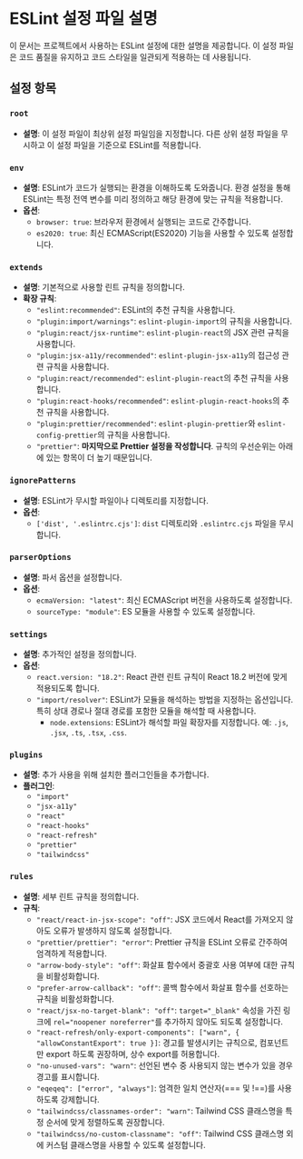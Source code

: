 # ESLint 설정 파일 설명

이 문서는 프로젝트에서 사용하는 ESLint 설정에 대한 설명을 제공합니다. 이 설정 파일은 코드 품질을 유지하고 코드 스타일을 일관되게 적용하는 데 사용됩니다.

## 설정 항목

### `root`

- **설명**: 이 설정 파일이 최상위 설정 파일임을 지정합니다. 다른 상위 설정 파일을 무시하고 이 설정 파일을 기준으로 ESLint를 적용합니다.

### `env`

- **설명**: ESLint가 코드가 실행되는 환경을 이해하도록 도와줍니다. 환경 설정을 통해 ESLint는 특정 전역 변수를 미리 정의하고 해당 환경에 맞는 규칙을 적용합니다.
- **옵션**:
  - `browser: true`: 브라우저 환경에서 실행되는 코드로 간주합니다.
  - `es2020: true`: 최신 ECMAScript(ES2020) 기능을 사용할 수 있도록 설정합니다.

### `extends`

- **설명**: 기본적으로 사용할 린트 규칙을 정의합니다.
- **확장 규칙**:
  - `"eslint:recommended"`: ESLint의 추천 규칙을 사용합니다.
  - `"plugin:import/warnings"`: `eslint-plugin-import`의 규칙을 사용합니다.
  - `"plugin:react/jsx-runtime"`: `eslint-plugin-react`의 JSX 관련 규칙을 사용합니다.
  - `"plugin:jsx-a11y/recommended"`: `eslint-plugin-jsx-a11y`의 접근성 관련 규칙을 사용합니다.
  - `"plugin:react/recommended"`: `eslint-plugin-react`의 추천 규칙을 사용합니다.
  - `"plugin:react-hooks/recommended"`: `eslint-plugin-react-hooks`의 추천 규칙을 사용합니다.
  - `"plugin:prettier/recommended"`: `eslint-plugin-prettier`와 `eslint-config-prettier`의 규칙을 사용합니다.
  - `"prettier"`: **마지막으로 Prettier 설정을 작성합니다**. 규칙의 우선순위는 아래에 있는 항목이 더 높기 때문입니다.

### `ignorePatterns`

- **설명**: ESLint가 무시할 파일이나 디렉토리를 지정합니다.
- **옵션**:
  - `['dist', '.eslintrc.cjs']`: `dist` 디렉토리와 `.eslintrc.cjs` 파일을 무시합니다.

### `parserOptions`

- **설명**: 파서 옵션을 설정합니다.
- **옵션**:
  - `ecmaVersion: "latest"`: 최신 ECMAScript 버전을 사용하도록 설정합니다.
  - `sourceType: "module"`: ES 모듈을 사용할 수 있도록 설정합니다.

### `settings`

- **설명**: 추가적인 설정을 정의합니다.
- **옵션**:
  - `react.version: "18.2"`: React 관련 린트 규칙이 React 18.2 버전에 맞게 적용되도록 합니다.
  - `"import/resolver"`: ESLint가 모듈을 해석하는 방법을 지정하는 옵션입니다. 특히 상대 경로나 절대 경로를 포함한 모듈을 해석할 때 사용합니다.
    - `node.extensions`: ESLint가 해석할 파일 확장자를 지정합니다. 예: `.js`, `.jsx`, `.ts`, `.tsx`, `.css`.

### `plugins`

- **설명**: 추가 사용을 위해 설치한 플러그인들을 추가합니다.
- **플러그인**:
  - `"import"`
  - `"jsx-a11y"`
  - `"react"`
  - `"react-hooks"`
  - `"react-refresh"`
  - `"prettier"`
  - `"tailwindcss"`

### `rules`

- **설명**: 세부 린트 규칙을 정의합니다.
- **규칙**:
  - `"react/react-in-jsx-scope": "off"`: JSX 코드에서 React를 가져오지 않아도 오류가 발생하지 않도록 설정합니다.
  - `"prettier/prettier": "error"`: Prettier 규칙을 ESLint 오류로 간주하여 엄격하게 적용합니다.
  - `"arrow-body-style": "off"`: 화살표 함수에서 중괄호 사용 여부에 대한 규칙을 비활성화합니다.
  - `"prefer-arrow-callback": "off"`: 콜백 함수에서 화살표 함수를 선호하는 규칙을 비활성화합니다.
  - `"react/jsx-no-target-blank": "off"`: `target="_blank"` 속성을 가진 링크에 `rel="noopener noreferrer"`를 추가하지 않아도 되도록 설정합니다.
  - `"react-refresh/only-export-components": ["warn", { "allowConstantExport": true }]`: 경고를 발생시키는 규칙으로, 컴포넌트만 export 하도록 권장하며, 상수 export를 허용합니다.
  - `"no-unused-vars": "warn"`: 선언된 변수 중 사용되지 않는 변수가 있을 경우 경고를 표시합니다.
  - `"eqeqeq": ["error", "always"]`: 엄격한 일치 연산자(=== 및 !==)를 사용하도록 강제합니다.
  - `"tailwindcss/classnames-order": "warn"`: Tailwind CSS 클래스명을 특정 순서에 맞게 정렬하도록 권장합니다.
  - `"tailwindcss/no-custom-classname": "off"`: Tailwind CSS 클래스명 외에 커스텀 클래스명을 사용할 수 있도록 설정합니다.
